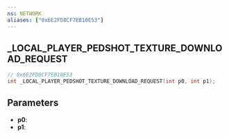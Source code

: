 ```yaml
---
ns: NETWORK
aliases: ["0x6E2FD8CF7EB10E53"]
---
```

## _LOCAL_PLAYER_PEDSHOT_TEXTURE_DOWNLOAD_REQUEST

```c
// 0x6E2FD8CF7EB10E53
int _LOCAL_PLAYER_PEDSHOT_TEXTURE_DOWNLOAD_REQUEST(int p0, int p1);
```

## Parameters
* **p0**:
* **p1**:

